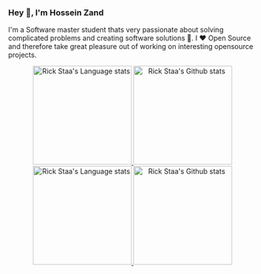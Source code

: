 ### Hey 👋, I'm Hossein Zand

I'm a Software master student thats very passionate about solving complicated problems and creating software solutions :robot:. I :heart: Open Source and therefore take great pleasure out of working on interesting opensource projects.

<!-- Light Mode -->
<div align="center"> 
<a href="https://github.com/zandkhan#gh-light-mode-only">
<img height=200 src="https://github-readme-stats-mikebeaton.vercel.app/api/top-langs/?username=zandkhan&layout=compact&langs_count=10&hide_border=1&hide=Jupyter%20notebook&role=OWNER,COLLABORATOR#gh-light-mode-only" alt="Rick Staa's Language stats" />
</a>
<a href="https://github.com/zandkhan#gh-light-mode-only">
<img height=200 src="https://github-readme-stats-mikebeaton.vercel.app/api?username=zandkhan&show_icons=true&count_private=true&line_height=28&hide_border=1&include_all_commits=true&card_width=450&role=OWNER,COLLABORATOR&exclude_repo=github-readme-stats#gh-light-mode-only" alt="Rick Staa's Github stats" />
</a>
</div>

<!-- Dark Mode -->
<div align="center"> 
<a href="https://github.com/zandkhan#gh-dark-mode-only">
<img height=200 src="https://github-readme-stats-mikebeaton.vercel.app/api/top-langs/?username=zandkhan&layout=compact&langs_count=10&hide_border=1&hide=Jupyter%20notebook&role=OWNER,COLLABORATOR&theme=dark&bg_color=000000#gh-dark-mode-only" alt="Rick Staa's Language stats" />
</a>
<a href="https://github.com/zandkhan#gh-dark-mode-only">
<img height=200 src="https://github-readme-stats-mikebeaton.vercel.app/api?username=zandkhan&show_icons=true&count_private=true&line_height=28&hide_border=1&include_all_commits=true&card_width=450&role=OWNER,COLLABORATOR&exclude_repo=github-readme-stats&theme=dark&bg_color=000000#gh-dark-mode-only" alt="Rick Staa's Github stats" />
</a>
</div>
